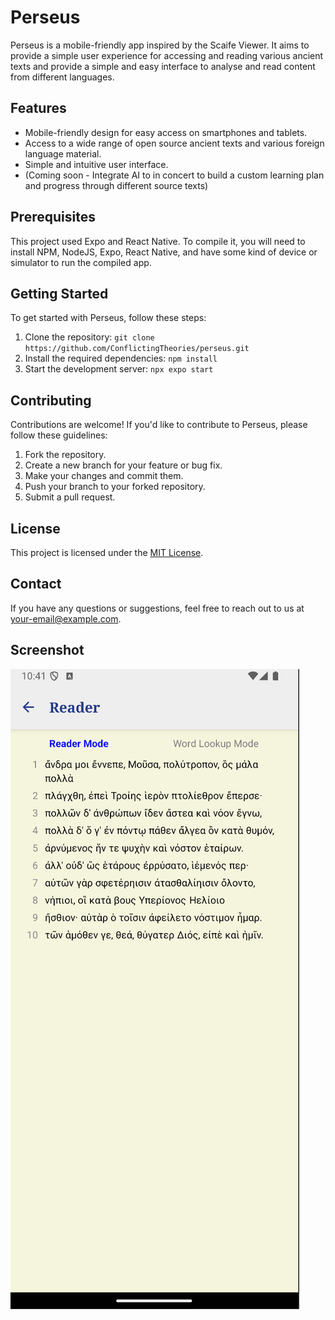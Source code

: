 # Perseus

Perseus is a mobile-friendly app inspired by the Scaife Viewer. It aims to provide a simple user experience for accessing and reading various ancient texts and provide a simple and easy interface to analyse and read content from different languages.

## Features

- Mobile-friendly design for easy access on smartphones and tablets.
- Access to a wide range of open source ancient texts and various foreign language material.
- Simple and intuitive user interface.
- (Coming soon - Integrate AI to in concert to build a custom learning plan and progress through different source texts)

## Prerequisites

This project used Expo and React Native. To compile it, you will need to install NPM, NodeJS, Expo, React Native, and have some kind of device or simulator to run the compiled app.

## Getting Started

To get started with Perseus, follow these steps:

1. Clone the repository: `git clone https://github.com/ConflictingTheories/perseus.git`
2. Install the required dependencies: `npm install`
3. Start the development server: `npx expo start`

## Contributing

Contributions are welcome! If you'd like to contribute to Perseus, please follow these guidelines:

1. Fork the repository.
2. Create a new branch for your feature or bug fix.
3. Make your changes and commit them.
4. Push your branch to your forked repository.
5. Submit a pull request.

## License

This project is licensed under the [MIT License](LICENSE).

## Contact

If you have any questions or suggestions, feel free to reach out to us at [your-email@example.com](mailto:your-email@example.com).


## Screenshot

![Example Line 1-10 from Homer's Odyssey in Greek](example-odyseey.png)